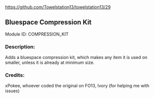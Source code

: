 
https://github.com/Towelstation13/towelstation13/29
## Bluespace Compression Kit

Module ID: COMPRESSION_KIT 

### Description:
Adds a bluespace compression kit, which makes any item it is used on smaller, unless it is already at minimum size.

### Credits:

xPokee, whoever coded the original on FO13, Ivory (for helping me with issues)
